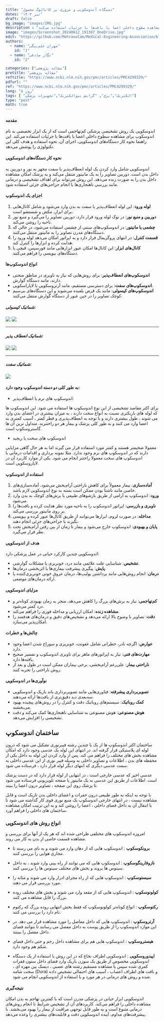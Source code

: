 ```yaml
---
title: "دستگاه آندوسکوپی و مروری بر کاتالوگ محصول"
dates: "تیر ۱۴۰۳"
draft: false
bg_image: "images/IMG.jpg"
description : "اندوسکوپی یک روش تشخیصی پزشکی کم‌تهاجمی است که از یک ابزار تخصصی به نام اندوسکوپ برای مشاهده سطوح داخلی اعضا یا بافت‌ها با جزئیات استفاده می‌کند"
image: "images/Screenshot_20240612_191307_OneDrive.jpg"
edit: "https://github.com/Mehranalam/Medical-Engineering-Association/blob/main/content/english/blog/Endoscopy.md"
authors:
  - name: "مهران علم‌بیگی"
    id: "1"
  - name: "نگار صادقی"
    id: "2"

categories: ["مقاله پژوهشی"]
pretitle: "مقاله پژوهشی"
reftitle: "https://www.ncbi.nlm.nih.gov/pmc/articles/PMC4299329/"
pdfurl: ""
ref: "https://www.ncbi.nlm.nih.gov/pmc/articles/PMC4299329/"
long: "۵ روز"
tags: [ "الکتریک","برق", "گرایش بیوالکتریک","تجهیزات پزشکی"]
type: "post"
math: true
---
```

#### مقدمه
اندوسکوپی یک روش تشخیصی پزشکی کم‌تهاجمی است که از یک ابزار تخصصی به نام اندوسکوپ برای مشاهده سطوح داخلی اعضا یا بافت‌ها با جزئیات استفاده می‌کند. این راهنما نحوه کار دستگاه‌های اندوسکوپی، اجزای آن، نحوه استفاده و هدف کلی این تکنولوژی را پوشش می‌دهد.

#### نحوه کار دستگاه‌های اندوسکوپی
اندوسکوپی شامل وارد کردن یک لوله انعطاف‌پذیر یا سفت مجهز به نور و دوربین به داخل بدن است. دوربین تصاویر را به یک مانیتور منتقل می‌کند و به پزشک امکان مشاهده داخل بدن را به صورت زنده می‌دهد. این روش می‌تواند برای اهداف تشخیصی و درمانی مانند بررسی ناهنجاری‌ها یا انجام جراحی‌های جزئی استفاده شود.

#### اجزای یک اندوسکوپ
1. **لوله ورود**: این لوله انعطاف‌پذیر یا سفت به بدن وارد می‌شود و شامل کانال‌هایی برای ابزار، مکش و شستشو است.
2. **دوربین و منبع نور**: در نوک لوله ورود قرار دارد، دوربین تصاویر را می‌گیرد و منبع نور ناحیه را روشن می‌کند.
3. **چشمی یا مانیتور**: در اندوسکوپ‌های سنتی از چشمی استفاده می‌شود، در حالی که دستگاه‌های مدرن تصاویر را به مانیتور منتقل می‌کنند.
4. **قسمت کنترل**: در انتهای پروگزیمال قرار دارد و به اپراتور امکان می‌دهد لوله ورود را هدایت کرده و ابزارها را کنترل کند.
5. **کانال‌های ابزار**: این کانال‌ها امکان عبور ابزارهایی مانند فورسپس، قیچی یا دستگاه‌های بیوپسی را فراهم می‌کنند.

#### انواع اندوسکوپ‌ها
- **اندوسکوپ‌های انعطاف‌پذیر**: برای روش‌هایی که نیاز به ناوبری در مناطق منحنی دارند، مانند دستگاه گوارش.
- **اندوسکوپ‌های سفت**: برای دسترسی مستقیم، مانند آرتروسکوپی یا لاپاراسکوپی.
- **اندوسکوپ‌های کپسولی**: مانند یک قرص بلعیده می‌شوند و این دستگاه‌های بی‌سیم کوچک تصاویر را در حین عبور از دستگاه گوارش منتقل می‌کنند.


##### شماتیک کپسولی:


<img src="https://www.manhattangastroenterology.com/wp-content/uploads/2022/09/Capsule-Endoscopy-System.jpg"/>

<img src="https://www.mayoclinic.org/-/media/kcms/gbs/patient-consumer/images/2013/11/15/17/43/ds00319_-my00139_im04443_mcdc7_capsuleendoscopythu_jpg.jpg"/>

----
  ##### شماتیک انعطاف پذیر:

<img src="https://encrypted-tbn0.gstatic.com/images?q=tbn:ANd9GcTIXUKPrVXRop15mw0e1JxxIZjRd_7BcyP9xw&s"/>

<img src="https://lh6.googleusercontent.com/proxy/c0jvHPT2GJ3_hevp0n0IvlQaotNV04E5o_MLZAEPTnbYgUu4af8Gq3brPGwXiIiZgcxa9bn6Jr8Hg_r6aW_NPjssjuzlX83JGYWTVW4vxnr_Vd9150FRtO-PTiwfV-Zbr4yyxuCd"/>

-----

##### شماتیک سفت:

<img src="https://www.ecoptik.net/uploads/image/20230207/%E5%9B%BE%E7%89%871.png"/>



#### به طور کلی دو دسته اندوسکوپ وجود دارد:


- اندوسکوپ های نرم یا انعطاف‌پذیر:
  
برای اکثر مقاصد تشخیصی از این نوع اندوسکوپ ها استفاده می شود. این اندوسکوپ ها که لوله های باریکتری نسبت به انواع سخت دارند ، به میزان بیشتری در اعضای بدن وارد می شوند ، طول بیشتری دارند و با توجه به انعطاف‌پذیری و قطر کمتر ، آسیب کمتری به اعضا وارد می کنند و به طور کلی پزشک و بیمار هر دو راحتترند. متداول ترین آن ها گاستروسکوپ است.


- اندوسکوپ های سخت یا ریجید
  
معمولا ضخیمتر هستند و کمتر مورد استفاده قرار می گیرند اما به هر حال گاهی مزایایی دارند که در اندوسکوپ های نرم وجود ندارد. مثلا نمونه برداری و اقدامات درمانی با اندوسکوپ های سخت معمولا راحتتر انجام می شود. یکی از موارد کاربرد آن در لاپاروسکوپی است.


#### استفاده از اندوسکوپ
1. **آماده‌سازی**: بیمار معمولاً برای کاهش ناراحتی آرام‌بخش می‌شود. آماده‌سازی‌های خاصی مانند ناشتا بودن ممکن است بسته به نوع اندوسکوپی لازم باشد.
2. **ورود**: اندوسکوپ به آرامی از طریق بازشوهای طبیعی یا برش‌های کوچک به بدن وارد می‌شود.
3. **ناوبری و بازرسی**: اپراتور اندوسکوپ را به ناحیه مورد نظر هدایت کرده و بافت‌ها را بر روی مانیتور بررسی می‌کند.
4. **مداخله**: در صورت لزوم، ابزارها می‌توانند از طریق کانال‌ها عبور کرده و بیوپسی بگیرند یا جراحی‌های جزئی انجام دهند.
5. **پایان و بهبودی**: اندوسکوپ خارج می‌شود و بیمار تا زمان از بین رفتن آرام‌بخش تحت نظر قرار می‌گیرد.

#### هدف از اندوسکوپی
اندوسکوپی چندین کارکرد حیاتی در عمل پزشکی دارد:
- **تشخیص**: شناسایی علت علائمی مانند درد، خونریزی یا مشکلات گوارشی.
- **پایش**: پیگیری پیشرفت بیماری‌ها یا اثربخشی درمان‌ها.
- **درمان**: انجام روش‌هایی مانند برداشتن پولیپ‌ها، درمان عروق خونی خونریزی‌کننده یا ارائه درمان‌های موضعی.

#### مزایای اندوسکوپی


- **کم‌تهاجمی**: نیاز به برش‌های بزرگ را کاهش می‌دهد، منجر به زمان بهبودی کوتاه‌تر و درد کمتر می‌شود.
- **مشاهده زنده**: امکان ارزیابی و مداخله فوری را فراهم می‌کند.
- **دقت**: تصاویر با وضوح بالا ارائه می‌دهد و تشخیص‌های دقیق و درمان‌های هدفمند را امکان‌پذیر می‌سازد.

#### چالش‌ها و خطرات


- **عوارض**: اگرچه نادر، خطراتی شامل عفونت، خونریزی و سوراخ شدن اعضا وجود دارد.
- **مهارت‌های فنی**: نیاز به اپراتورهای ماهر برای ناوبری اندوسکوپ و تفسیر صحیح یافته‌ها دارد.
- **ناراحتی بیمار**: علی‌رغم آرام‌بخشی، برخی بیماران ممکن است در طول و بعد از روش ناراحتی را تجربه کنند.

#### نوآوری‌ها در اندوسکوپی


- **تصویربرداری پیشرفته**: فناوری‌هایی مانند تصویربرداری باند باریک و اندوسکوپی سه‌بعدی دید دقیق‌تری از بافت‌ها ارائه می‌دهند.
- **کمک روباتیک**: سیستم‌های روباتیک دقت و کنترل را در روش‌های پیچیده بهبود می‌بخشند.
- **هوش مصنوعی**: هوش مصنوعی به شناسایی ناهنجاری‌ها کمک می‌کند و دقت تشخیصی را افزایش می‌دهد.


## ساختمان اندوسکوپ

ساختمان اکثر اندوسکوپ ها از یک یا چندین رشته فیبرنوری تشکیل می شود که درون لوله ای پلاستیکی قرار گرفته اند. در انتهای این لوله یک عدسی وجود دارد که امکان مشاهده بخش های مختلف را فراهم می کند. پس از وارد کردن این لوله به داخل یکی از محفظه های بدن ، اطلاعات و تصاویر داخلی به وسیله فیبر نوری از این عدسی داخلی به سمت عدسی دیگری که انتهای دیگر لوله قرار دارد ، فرستاده می شود. 


عدسی اخیر که عدسی خارجی است ، در انتهایی از لوله قرار دارد که در دست پزشک است. اطلاعات از طریق این عدسی به یک مانیتور یا صفحه تلویزیونی فرستاده می شود تا پزشک روی این صفحه ، تصاویر درون اعضا را ببیند.

با توجه به اینکه به طور طبیعی درون حفرات و اعضای داخلی بدن تاریک است و قابل مشاهده نیست ، در انتهای خارجی اندوسکوپ یک منبع نوری قوی کار گذاشته می شود تا با انتقال آن به داخل فضای داخلی ، اعضا را روشن کند و به این ترتیب امکان مشاهده ساختمان های داخلی را فراهم آورد.


### انواع روش های اندوسکوپی

امروزه اندوسکوپ های مختلفی طراحی شده اند که هر یک از آنها برای بررسی و مشاهده قسمت خاصی از بدن به کار می روند.

- **برونکوسکوپ** : اندوسکوپ هایی که از دهان وارد می شوند و به نای می رسند تا مجاری هوایی را بررسی کنند.


- **نازوفارینگوسکوپ** : اندوسکوپ هایی که می توانند از راه بینی وارد شوند ، به داخل سینوس ها بروند و بخش های مختلف سینوس ها را بررسی کنند.


- **سیستوسکوپ** : اندوسکوپ هایی که از راه مجرای ادرار وارد می شوند و مثانه را مورد بررسی قرار می دهند.


- **کولونوسکوپ** : اندوسکوپ هایی که از مقعد وارد می شوند و بخش های مختلف روده بزرگ را قابل مشاهده می کنند.


- **رکتوسکوپ** : انواع کوتاه‌تر کولونوسکوپ که فقط بخش انتهایی روده بزرگ که رکتوم نام دارد را بررسی می کنند.


 -  **آرتروسکوپ** : اندوسکوپ هایی که داخل مفاصل را مورد مشاهده قرار می دهد. در این موارد اندوسکوپ را از طریق پوست به داخل مفصل می رسانند تا بتوانند فضای داخل مفصل را ببینند.


- **هیستروسکوپ** : اندوسکوپ هایی هم برای مشاهده داخل رحم و حتی داخل فضای شکم هم وجود دارد.


- **اپیدوروسکوپی** : اندوسکوپی اطراف نخاع که در این روش با استفاده از یک دستگاه اندوسکوپی مخصوص از طریق یک سوزن باریک وارد فضای داخل ستون فقرات کمری شده سپس با مشاهده مستقیم رشته های عصبی ، دیسک بین مهره ای ، سخت شامه (Dura) و بافت های اطراف اعصاب ، آسیب های احتمالی تشخیص داده شده و روش های درمانی در هر مورد و با استفاده از اندوسکوپی انجام می شود.

#### نتیجه‌گیری
اندوسکوپی ابزار حیاتی در پزشکی مدرن است که با کمترین تهاجم به بدن امکان مشاهده داخلی را فراهم می‌کند. کاربردهای آن از تشخیص شرایط تا انجام روش‌های درمانی متنوع است و به طور قابل توجهی مراقبت از بیمار را بهبود می‌بخشد. با پیشرفت‌های مداوم، آینده اندوسکوپی دقت و قابلیت‌های بیشتری را وعده می‌دهد.
